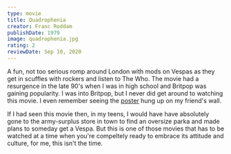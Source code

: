 ```yaml
---
type: movie
title: Quadrophenia
creator: Franc Roddam
publishDate: 1979
image: quadrophenia.jpg
rating: 2
reviewDate: Sep 10, 2020
---
```


A fun, not too serious romp around London with mods on Vespas as they get in scuffles with rockers and listen to The Who. The movie had a resurgence in the late 90's when I was in high school and Britpop was gaining popularity. I was into Britpop, but I never did get around to watching this movie. I even remember seeing the [poster](https://images-na.ssl-images-amazon.com/images/I/51eumkCJ%2B3L._AC_.jpg) hung up on my friend's wall.

If I had seen this movie then, in my teens, I would have have absolutely gone to the army-surplus store in town to find an oversize parka and made plans to someday get a Vespa. But this is one of those movies that has to be watched at a time when you're compeltely ready to embrace its attitude and culture, for me, this isn't the time.

